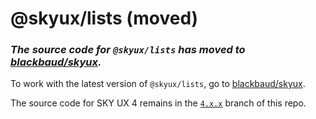 # @skyux/lists (moved)

### *The source code for `@skyux/lists` has moved to [blackbaud/skyux](https://github.com/blackbaud/skyux).*

To work with the latest version of `@skyux/lists`, go to [blackbaud/skyux](https://github.com/blackbaud/skyux).

The source code for SKY UX 4 remains in the [`4.x.x`](https://github.com/blackbaud/skyux-lists/tree/4.x.x) branch of this repo.

